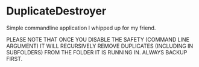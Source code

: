 DuplicateDestroyer
==================

Simple commandline application I whipped up for my friend.

PLEASE NOTE THAT ONCE YOU DISABLE THE SAFETY (COMMAND LINE ARGUMENT) IT WILL RECURSIVELY REMOVE DUPLICATES (INCLUDING IN SUBFOLDERS) FROM THE FOLDER IT IS RUNNING IN. ALWAYS BACKUP FIRST.
